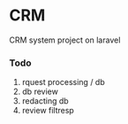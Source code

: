 # CRM
CRM system project on laravel

### Todo
1. rquest processing / db
2. db review
3. redacting db
4. review filtresp
